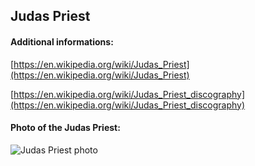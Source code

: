 ## Judas Priest
#### Additional informations:
[https://en.wikipedia.org/wiki/Judas_Priest](https://en.wikipedia.org/wiki/Judas_Priest)

[https://en.wikipedia.org/wiki/Judas_Priest_discography](https://en.wikipedia.org/wiki/Judas_Priest_discography)

#### Photo of the Judas Priest:
![Judas Priest photo](https://upload.wikimedia.org/wikipedia/commons/thumb/d/d2/Judas_Priest_-_Wacken_Open_Air_2018_01.jpg/299px-Judas_Priest_-_Wacken_Open_Air_2018_01.jpg)
